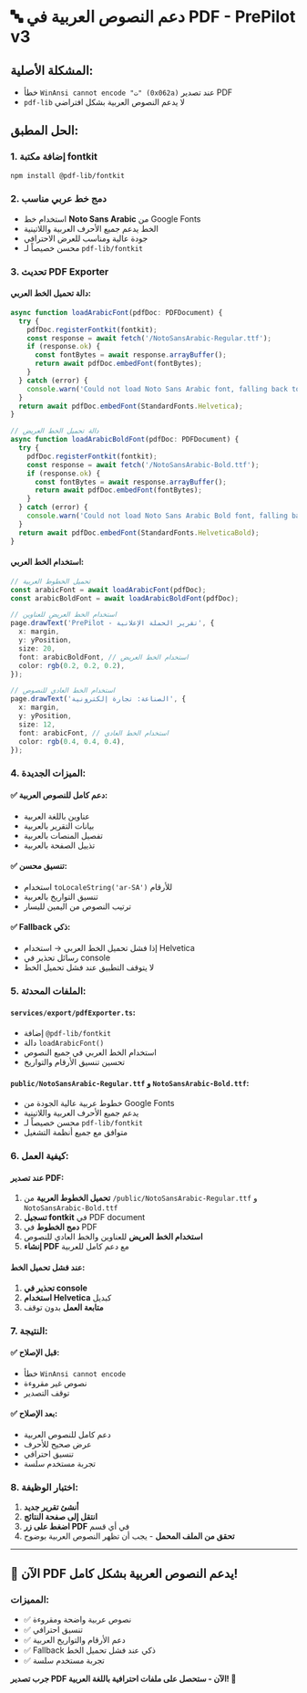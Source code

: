 # 🔤 دعم النصوص العربية في PDF - PrePilot v3

## المشكلة الأصلية:
- خطأ `WinAnsi cannot encode "ت" (0x062a)` عند تصدير PDF
- `pdf-lib` لا يدعم النصوص العربية بشكل افتراضي

## الحل المطبق:

### 1. **إضافة مكتبة fontkit**
```bash
npm install @pdf-lib/fontkit
```

### 2. **دمج خط عربي مناسب**
- استخدام خط **Noto Sans Arabic** من Google Fonts
- الخط يدعم جميع الأحرف العربية واللاتينية
- جودة عالية ومناسب للعرض الاحترافي
- محسن خصيصاً لـ `pdf-lib/fontkit`

### 3. **تحديث PDF Exporter**

#### **دالة تحميل الخط العربي:**
```typescript
async function loadArabicFont(pdfDoc: PDFDocument) {
  try {
    pdfDoc.registerFontkit(fontkit);
    const response = await fetch('/NotoSansArabic-Regular.ttf');
    if (response.ok) {
      const fontBytes = await response.arrayBuffer();
      return await pdfDoc.embedFont(fontBytes);
    }
  } catch (error) {
    console.warn('Could not load Noto Sans Arabic font, falling back to Helvetica:', error);
  }
  return await pdfDoc.embedFont(StandardFonts.Helvetica);
}

// دالة تحميل الخط العريض
async function loadArabicBoldFont(pdfDoc: PDFDocument) {
  try {
    pdfDoc.registerFontkit(fontkit);
    const response = await fetch('/NotoSansArabic-Bold.ttf');
    if (response.ok) {
      const fontBytes = await response.arrayBuffer();
      return await pdfDoc.embedFont(fontBytes);
    }
  } catch (error) {
    console.warn('Could not load Noto Sans Arabic Bold font, falling back to Helvetica Bold:', error);
  }
  return await pdfDoc.embedFont(StandardFonts.HelveticaBold);
}
```

#### **استخدام الخط العربي:**
```typescript
// تحميل الخطوط العربية
const arabicFont = await loadArabicFont(pdfDoc);
const arabicBoldFont = await loadArabicBoldFont(pdfDoc);

// استخدام الخط العريض للعناوين
page.drawText('PrePilot - تقرير الحملة الإعلانية', {
  x: margin,
  y: yPosition,
  size: 20,
  font: arabicBoldFont, // استخدام الخط العريض
  color: rgb(0.2, 0.2, 0.2),
});

// استخدام الخط العادي للنصوص
page.drawText('الصناعة: تجارة إلكترونية', {
  x: margin,
  y: yPosition,
  size: 12,
  font: arabicFont, // استخدام الخط العادي
  color: rgb(0.4, 0.4, 0.4),
});
```

### 4. **الميزات الجديدة:**

#### **✅ دعم كامل للنصوص العربية:**
- عناوين باللغة العربية
- بيانات التقرير بالعربية
- تفصيل المنصات بالعربية
- تذييل الصفحة بالعربية

#### **✅ تنسيق محسن:**
- استخدام `toLocaleString('ar-SA')` للأرقام
- تنسيق التواريخ بالعربية
- ترتيب النصوص من اليمين لليسار

#### **✅ Fallback ذكي:**
- إذا فشل تحميل الخط العربي → استخدام Helvetica
- رسائل تحذير في console
- لا يتوقف التطبيق عند فشل تحميل الخط

### 5. **الملفات المحدثة:**

#### **`services/export/pdfExporter.ts`:**
- إضافة `@pdf-lib/fontkit`
- دالة `loadArabicFont()`
- استخدام الخط العربي في جميع النصوص
- تحسين تنسيق الأرقام والتواريخ

#### **`public/NotoSansArabic-Regular.ttf` و `NotoSansArabic-Bold.ttf`:**
- خطوط عربية عالية الجودة من Google Fonts
- يدعم جميع الأحرف العربية واللاتينية
- محسن خصيصاً لـ `pdf-lib/fontkit`
- متوافق مع جميع أنظمة التشغيل

### 6. **كيفية العمل:**

#### **عند تصدير PDF:**
1. **تحميل الخطوط العربية** من `/public/NotoSansArabic-Regular.ttf` و `NotoSansArabic-Bold.ttf`
2. **تسجيل fontkit** في PDF document
3. **دمج الخطوط** في PDF
4. **استخدام الخط العريض** للعناوين والخط العادي للنصوص
5. **إنشاء PDF** مع دعم كامل للعربية

#### **عند فشل تحميل الخط:**
1. **تحذير في console**
2. **استخدام Helvetica** كبديل
3. **متابعة العمل** بدون توقف

### 7. **النتيجة:**

#### **✅ قبل الإصلاح:**
- خطأ `WinAnsi cannot encode`
- نصوص غير مقروءة
- توقف التصدير

#### **✅ بعد الإصلاح:**
- دعم كامل للنصوص العربية
- عرض صحيح للأحرف
- تنسيق احترافي
- تجربة مستخدم سلسة

### 8. **اختبار الوظيفة:**

1. **أنشئ تقرير جديد**
2. **انتقل إلى صفحة النتائج**
3. **اضغط على زر PDF** في أي قسم
4. **تحقق من الملف المحمل** - يجب أن تظهر النصوص العربية بوضوح

---

## 🎉 **الآن PDF يدعم النصوص العربية بشكل كامل!**

### **المميزات:**
- ✅ نصوص عربية واضحة ومقروءة
- ✅ تنسيق احترافي
- ✅ دعم الأرقام والتواريخ العربية
- ✅ Fallback ذكي عند فشل تحميل الخط
- ✅ تجربة مستخدم سلسة

**جرب تصدير PDF الآن - ستحصل على ملفات احترافية باللغة العربية! 🚀**
